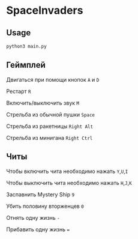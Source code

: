 # SpaceInvaders

## Usage
```sh
python3 main.py
```
## Геймплей
Двигаться при помощи кнопок `A` и `D`

Рестарт `R`

Включить/выключить звук `M`

Стрельба из обычной пушки `Space`

Стрельба из ракетницы `Right Alt`

Стрельба из минигана `Right Ctrl`

## Читы
Чтобы включить чита необходимо нажать `Y`,`U`,`I`

Чтобы выключить чита необходимо нажать `H`,`J`,`K`

Заспавнить Mystery Ship `9`

Убить половину вторженцев `0`

Отнять одну жизнь `-`

Прибавить одну жизнь `=`
